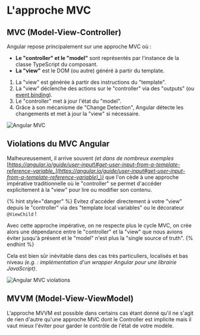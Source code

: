 # L'approche MVC

## MVC \(Model-View-Controller\)

Angular repose principalement sur une approche MVC où :

* **Le "controller" et le "model"** sont représentés par l'instance de la classe TypeScript du composant.
* **La "view"** est le DOM \(ou autre\) généré à partir du template.

1. La "view" est générée à partir des instructions du "template".
2. La "view" déclenche des actions sur le "controller" via des "outputs" \(ou [event binding](event-binding.md)\).
3. Le "controller" met à jour l'état du "model".
4. Grâce à son mécanisme de "Change Detection", Angular détecte les changements et met à jour la "view" si nécessaire.

![Angular MVC](../../.gitbook/assets/angular-mvc.jpg)

## Violations du MVC Angular

Malheureusement, il arrive souvent _\(et dans de nombreux exemples_ [_https://angular.io/guide/user-input\#get-user-input-from-a-template-reference-variable_](https://angular.io/guide/user-input#get-user-input-from-a-template-reference-variable)_\)_  que l'on cède à une approche impérative traditionnelle où le "controller" se permet d'accéder explicitement à la "view" pour lire ou modifier son contenu.

{% hint style="danger" %}
Evitez d'accéder directement à votre "view" depuis le "controller" via des "template local variables" ou le décorateur `@ViewChild` !

Avec cette approche impérative, on ne respecte plus le cycle MVC, on crée alors une dépendance entre le "controller" et la "view" que nous avions éviter jusqu'à présent et le "model" n'est plus la "single source of truth".
{% endhint %}

Cela est bien sûr inévitable dans des cas très particuliers, localisés et bas niveau _\(e.g. : implémentation d'un wrapper Angular pour une librairie JavaScript\)_.

![Angular MVC violations](../../.gitbook/assets/angular-mvc-violations.jpg)



## MVVM \(Model-View-ViewModel\)

L'approche MVVM est possible dans certains cas étant donné qu'il ne s'agit de rien d'autre qu'une approche MVC dont le Controller est implicite mais il vaut mieux l'éviter pour garder le contrôle de l'état de votre modèle.

